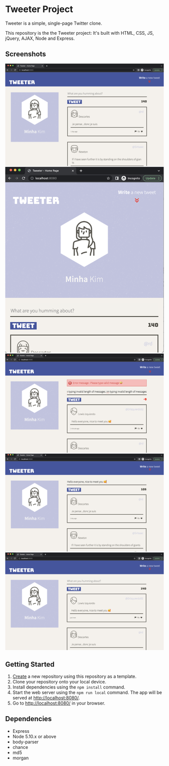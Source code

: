 # Tweeter Project

Tweeter is a simple, single-page Twitter clone.

This repository is the the Tweeter project: It's built with HTML, CSS, JS, jQuery, AJAX, Node and Express.

## Screenshots

![Screenshot of tweet main on desktop](https://github.com/minha0817/tweeterapp/blob/master/docs/tweet-main.png?raw=true) <br/>
![Screenshot of tweet main on tablet](https://github.com/minha0817/tweeterapp/blob/master/docs/tweet-small-main.png?raw=true) <br/>
![Screenshot of tweet error message](https://github.com/minha0817/tweeterapp/blob/master/docs/tweet-error-png.png?raw=true) <br/>
![Screenshot of creating tweet and the letter counter](https://github.com/minha0817/tweeterapp/blob/master/docs/tweet-typing.png?raw=true) <br/>
![Screenshot of newly created tweet](https://github.com/minha0817/tweeterapp/blob/master/docs/tweet-upload.png?raw=true) <br/>

## Getting Started

1. [Create](https://docs.github.com/en/repositories/creating-and-managing-repositories/creating-a-repository-from-a-template) a new repository using this repository as a template.
2. Clone your repository onto your local device.
3. Install dependencies using the `npm install` command.
3. Start the web server using the `npm run local` command. The app will be served at <http://localhost:8080/>.
4. Go to <http://localhost:8080/> in your browser.

## Dependencies

- Express
- Node 5.10.x or above
- body-parser
- chance
- md5
- morgan
